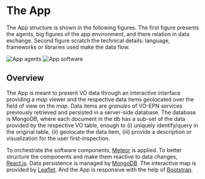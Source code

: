 # The App

The App structure is shown in the following figures.
The first figure presents the agents, big figures of the app environment, and
there relation in data exchange.
Second figure scratch the technical details: language, frameworks or libraries
used make the data flow.

![App agents](assets/diagram_app_components/diagram_app_components.001.jpg)
![App software](assets/diagram_app_components/diagram_app_components.002.jpg)

## Overview

The App is meant to present VO data through an interactive interface providing
a _map_ viewer and the respective data items geolocated over the field of view
on the _map_.
Data items are _granules_ of VO-EPN services previously retrieved and persisted
in a server-side database.
The database is MongoDB, where each document in the db has a sub-set of the data
provided by the respective VO table, enough to (i) uniquely identify/query in
the original table, (ii) geolocate the data item, (iii) provide a description or
visualization for the user first-inspection.

To orchestrate the software components, [Meteor](https://www.meteor.com/) is
applied.
To better structure the components and make them reactive to data changes,
[React.js](https://reactjs.org/).
Data persistence is managed by [MongoDB](https://www.mongodb.com/).
The interactive map is provided by [Leaflet](https://leafletjs.com/).
And the App is responsive with the help of [Bootstrap](https://getbootstrap.com/).
